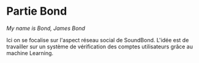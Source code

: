 # Partie Bond
*My name is Bond, James Bond*

Ici on se focalise sur l'aspect réseau social de SoundBond. L'idée est de travailler sur un système de vérification des comptes utilisateurs grâce au machine Learning.

